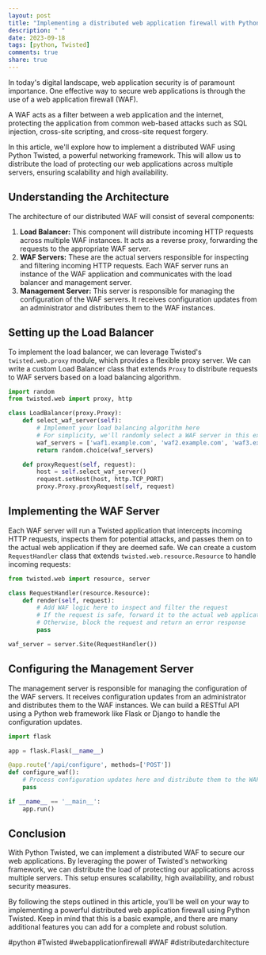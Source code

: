 ```yaml
---
layout: post
title: "Implementing a distributed web application firewall with Python Twisted"
description: " "
date: 2023-09-18
tags: [python, Twisted]
comments: true
share: true
---
```


In today's digital landscape, web application security is of paramount importance. One effective way to secure web applications is through the use of a web application firewall (WAF). 

A WAF acts as a filter between a web application and the internet, protecting the application from common web-based attacks such as SQL injection, cross-site scripting, and cross-site request forgery.

In this article, we'll explore how to implement a distributed WAF using Python Twisted, a powerful networking framework. This will allow us to distribute the load of protecting our web applications across multiple servers, ensuring scalability and high availability.

## Understanding the Architecture

The architecture of our distributed WAF will consist of several components:

1. **Load Balancer:** This component will distribute incoming HTTP requests across multiple WAF instances. It acts as a reverse proxy, forwarding the requests to the appropriate WAF server.
2. **WAF Servers:** These are the actual servers responsible for inspecting and filtering incoming HTTP requests. Each WAF server runs an instance of the WAF application and communicates with the load balancer and management server.
3. **Management Server:** This server is responsible for managing the configuration of the WAF servers. It receives configuration updates from an administrator and distributes them to the WAF instances.

## Setting up the Load Balancer

To implement the load balancer, we can leverage Twisted's `twisted.web.proxy` module, which provides a flexible proxy server. We can write a custom Load Balancer class that extends `Proxy` to distribute requests to WAF servers based on a load balancing algorithm.

```python
import random
from twisted.web import proxy, http

class LoadBalancer(proxy.Proxy):
    def select_waf_server(self):
        # Implement your load balancing algorithm here
        # For simplicity, we'll randomly select a WAF server in this example
        waf_servers = ['waf1.example.com', 'waf2.example.com', 'waf3.example.com']
        return random.choice(waf_servers)

    def proxyRequest(self, request):
        host = self.select_waf_server()
        request.setHost(host, http.TCP_PORT)
        proxy.Proxy.proxyRequest(self, request)
```

## Implementing the WAF Server

Each WAF server will run a Twisted application that intercepts incoming HTTP requests, inspects them for potential attacks, and passes them on to the actual web application if they are deemed safe. We can create a custom `RequestHandler` class that extends `twisted.web.resource.Resource` to handle incoming requests:

```python
from twisted.web import resource, server

class RequestHandler(resource.Resource):
    def render(self, request):
        # Add WAF logic here to inspect and filter the request
        # If the request is safe, forward it to the actual web application
        # Otherwise, block the request and return an error response
        pass

waf_server = server.Site(RequestHandler())
```

## Configuring the Management Server

The management server is responsible for managing the configuration of the WAF servers. It receives configuration updates from an administrator and distributes them to the WAF instances. We can build a RESTful API using a Python web framework like Flask or Django to handle the configuration updates.

```python
import flask

app = flask.Flask(__name__)

@app.route('/api/configure', methods=['POST'])
def configure_waf():
    # Process configuration updates here and distribute them to the WAF instances
    pass

if __name__ == '__main__':
    app.run()
```

## Conclusion

With Python Twisted, we can implement a distributed WAF to secure our web applications. By leveraging the power of Twisted's networking framework, we can distribute the load of protecting our applications across multiple servers. This setup ensures scalability, high availability, and robust security measures.

By following the steps outlined in this article, you'll be well on your way to implementing a powerful distributed web application firewall using Python Twisted. Keep in mind that this is a basic example, and there are many additional features you can add for a complete and robust solution.

#python #Twisted #webapplicationfirewall #WAF #distributedarchitecture